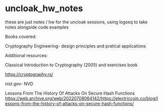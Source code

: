 # uncloak_hw_notes

these are just notes / hw for the uncloak sessions,
using logseq to take notes alongside code examples

Books covered:

Cryptography Engineering- design principles and pratical applications

Additional resources:

Classical Introduction to Cryptography (2005) and exercises book

<https://cryptography.rs/>

nist.gov- NVD

Lessons From The History Of Attacks On Secure Hash Functions
<https://web.archive.org/web/20220708064142/https://electriccoin.co/blog/lessons-from-the-history-of-attacks-on-secure-hash-functions/>
